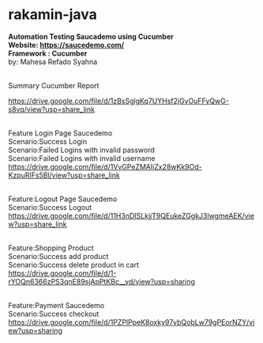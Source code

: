 # rakamin-java
<b>Automation Testing Saucademo using Cucumber <br>
Website: https://saucedemo.com/ <br> 
Framework : Cucumber </b> <br>
by: Mahesa Refado Syahna <br> <br>


Summary Cucumber Report

https://drive.google.com/file/d/1zBsSglgKq7UYHsf2jGvOuFFyQwG-s8vq/view?usp=share_link<br><br>

Feature Login Page Saucedemo<br>
	Scenario:Success Login<br>
	Scenario:Failed Logins with invalid password<br>
	Scenario:Failed Logins with invalid username<br>
   https://drive.google.com/file/d/1VvGPeZMAIjZx28wKk9Od-KzpuRIFs5Bl/view?usp=share_link<br><br>
	
Feature:Logout Page Saucedemo<br>
	Scenario:Success Logout<br>
   https://drive.google.com/file/d/11H3nDISLkjjT9QEukeZGgkJ3lwgmeAEK/view?usp=share_link<br><br>

Feature:Shopping Product<br>
	Scenario:Success add product<br>
	Scenario:Success delete product in cart<br>
   https://drive.google.com/file/d/1-rYOQn6366zPS3qnE89sjApPtKBc__vd/view?usp=sharing<br><br>

Feature:Payment Saucedemo<br>
	Scenario:Success checkout<br>
   https://drive.google.com/file/d/1PZPlPpeK8oxky97ybQobLw79gPEorNZY/view?usp=sharing<br><br>



 

	
